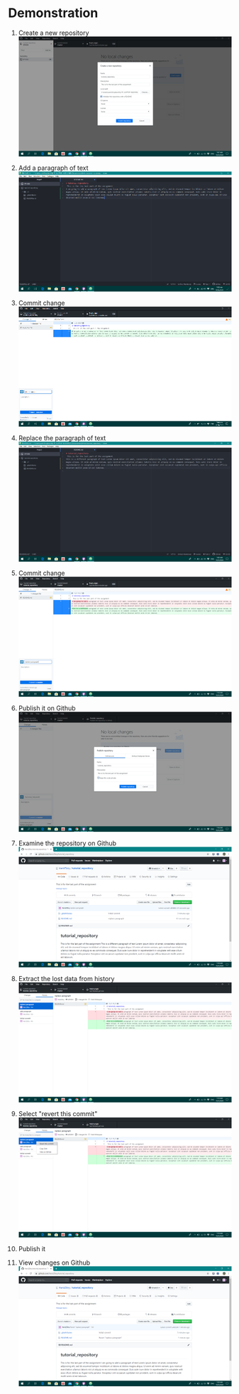 # Demonstration
1. Create a new repository
![](/images/create_repository.png)

2. Add a paragraph of text
![](/images/add_paragraph.png)

3. Commit change
![](/images/commit_change.png)

4. Replace the paragraph of text
![](/images/replace_paragraph.png)

5. Commit change
![](/images/commit_change2.png)

5. Publish it on Github
![](/images/publish.png)

6. Examine the repository on Github
![](/images/repository.png)

7. Extract the lost data from history
![](/images/extract.png)

8. Select "revert this commit"
![](/images/revert.png)

9. Publish it

10. View changes on Github
![](/images/final.png)
